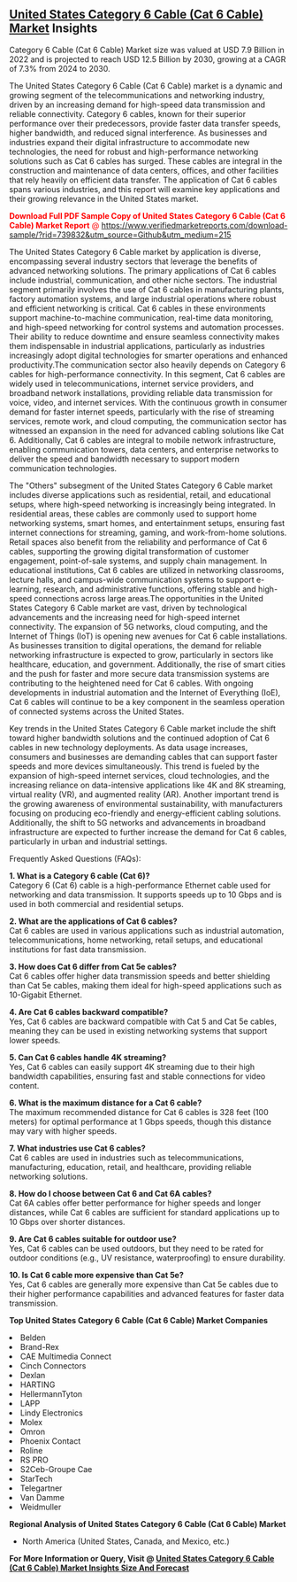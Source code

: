 <h2><a href="https://www.verifiedmarketreports.com/download-sample/?rid=739832&amp;utm_source=Github&amp;utm_medium=215" target="_blank">United States Category 6 Cable (Cat 6 Cable) Market</a> Insights</h2><p>Category 6 Cable (Cat 6 Cable) Market size was valued at USD 7.9 Billion in 2022 and is projected to reach USD 12.5 Billion by 2030, growing at a CAGR of 7.3% from 2024 to 2030.</p><p><p>The United States Category 6 Cable (Cat 6 Cable) market is a dynamic and growing segment of the telecommunications and networking industry, driven by an increasing demand for high-speed data transmission and reliable connectivity. Category 6 cables, known for their superior performance over their predecessors, provide faster data transfer speeds, higher bandwidth, and reduced signal interference. As businesses and industries expand their digital infrastructure to accommodate new technologies, the need for robust and high-performance networking solutions such as Cat 6 cables has surged. These cables are integral in the construction and maintenance of data centers, offices, and other facilities that rely heavily on efficient data transfer. The application of Cat 6 cables spans various industries, and this report will examine key applications and their growing relevance in the United States market. <p><span class=""><span style="color: #ff0000;"><strong>Download Full PDF Sample Copy of United States Category 6 Cable (Cat 6 Cable) Market Report</strong> @ </span><a href="https://www.verifiedmarketreports.com/download-sample/?rid=739832&amp;utm_source=Github&amp;utm_medium=215" target="_blank">https://www.verifiedmarketreports.com/download-sample/?rid=739832&amp;utm_source=Github&amp;utm_medium=215</a></span></p>The United States Category 6 Cable market by application is diverse, encompassing several industry sectors that leverage the benefits of advanced networking solutions. The primary applications of Cat 6 cables include industrial, communication, and other niche sectors. The industrial segment primarily involves the use of Cat 6 cables in manufacturing plants, factory automation systems, and large industrial operations where robust and efficient networking is critical. Cat 6 cables in these environments support machine-to-machine communication, real-time data monitoring, and high-speed networking for control systems and automation processes. Their ability to reduce downtime and ensure seamless connectivity makes them indispensable in industrial applications, particularly as industries increasingly adopt digital technologies for smarter operations and enhanced productivity.The communication sector also heavily depends on Category 6 cables for high-performance connectivity. In this segment, Cat 6 cables are widely used in telecommunications, internet service providers, and broadband network installations, providing reliable data transmission for voice, video, and internet services. With the continuous growth in consumer demand for faster internet speeds, particularly with the rise of streaming services, remote work, and cloud computing, the communication sector has witnessed an expansion in the need for advanced cabling solutions like Cat 6. Additionally, Cat 6 cables are integral to mobile network infrastructure, enabling communication towers, data centers, and enterprise networks to deliver the speed and bandwidth necessary to support modern communication technologies.<p>The "Others" subsegment of the United States Category 6 Cable market includes diverse applications such as residential, retail, and educational setups, where high-speed networking is increasingly being integrated. In residential areas, these cables are commonly used to support home networking systems, smart homes, and entertainment setups, ensuring fast internet connections for streaming, gaming, and work-from-home solutions. Retail spaces also benefit from the reliability and performance of Cat 6 cables, supporting the growing digital transformation of customer engagement, point-of-sale systems, and supply chain management. In educational institutions, Cat 6 cables are utilized in networking classrooms, lecture halls, and campus-wide communication systems to support e-learning, research, and administrative functions, offering stable and high-speed connections across large areas.The opportunities in the United States Category 6 Cable market are vast, driven by technological advancements and the increasing need for high-speed internet connectivity. The expansion of 5G networks, cloud computing, and the Internet of Things (IoT) is opening new avenues for Cat 6 cable installations. As businesses transition to digital operations, the demand for reliable networking infrastructure is expected to grow, particularly in sectors like healthcare, education, and government. Additionally, the rise of smart cities and the push for faster and more secure data transmission systems are contributing to the heightened need for Cat 6 cables. With ongoing developments in industrial automation and the Internet of Everything (IoE), Cat 6 cables will continue to be a key component in the seamless operation of connected systems across the United States.<p>Key trends in the United States Category 6 Cable market include the shift toward higher bandwidth solutions and the continued adoption of Cat 6 cables in new technology deployments. As data usage increases, consumers and businesses are demanding cables that can support faster speeds and more devices simultaneously. This trend is fueled by the expansion of high-speed internet services, cloud technologies, and the increasing reliance on data-intensive applications like 4K and 8K streaming, virtual reality (VR), and augmented reality (AR). Another important trend is the growing awareness of environmental sustainability, with manufacturers focusing on producing eco-friendly and energy-efficient cabling solutions. Additionally, the shift to 5G networks and advancements in broadband infrastructure are expected to further increase the demand for Cat 6 cables, particularly in urban and industrial settings.<p>Frequently Asked Questions (FAQs):<p><b>1. What is a Category 6 cable (Cat 6)?</b> <br> Category 6 (Cat 6) cable is a high-performance Ethernet cable used for networking and data transmission. It supports speeds up to 10 Gbps and is used in both commercial and residential setups.<p><b>2. What are the applications of Cat 6 cables?</b> <br> Cat 6 cables are used in various applications such as industrial automation, telecommunications, home networking, retail setups, and educational institutions for fast data transmission.<p><b>3. How does Cat 6 differ from Cat 5e cables?</b> <br> Cat 6 cables offer higher data transmission speeds and better shielding than Cat 5e cables, making them ideal for high-speed applications such as 10-Gigabit Ethernet.<p><b>4. Are Cat 6 cables backward compatible?</b> <br> Yes, Cat 6 cables are backward compatible with Cat 5 and Cat 5e cables, meaning they can be used in existing networking systems that support lower speeds.<p><b>5. Can Cat 6 cables handle 4K streaming?</b> <br> Yes, Cat 6 cables can easily support 4K streaming due to their high bandwidth capabilities, ensuring fast and stable connections for video content.<p><b>6. What is the maximum distance for a Cat 6 cable?</b> <br> The maximum recommended distance for Cat 6 cables is 328 feet (100 meters) for optimal performance at 1 Gbps speeds, though this distance may vary with higher speeds.<p><b>7. What industries use Cat 6 cables?</b> <br> Cat 6 cables are used in industries such as telecommunications, manufacturing, education, retail, and healthcare, providing reliable networking solutions.<p><b>8. How do I choose between Cat 6 and Cat 6A cables?</b> <br> Cat 6A cables offer better performance for higher speeds and longer distances, while Cat 6 cables are sufficient for standard applications up to 10 Gbps over shorter distances.<p><b>9. Are Cat 6 cables suitable for outdoor use?</b> <br> Yes, Cat 6 cables can be used outdoors, but they need to be rated for outdoor conditions (e.g., UV resistance, waterproofing) to ensure durability.<p><b>10. Is Cat 6 cable more expensive than Cat 5e?</b> <br> Yes, Cat 6 cables are generally more expensive than Cat 5e cables due to their higher performance capabilities and advanced features for faster data transmission.</p><p><strong>Top United States Category 6 Cable (Cat 6 Cable) Market Companies</strong></p><div data-test-id=""><p><li>Belden</li><li> Brand-Rex</li><li> CAE Multimedia Connect</li><li> Cinch Connectors</li><li> Dexlan</li><li> HARTING</li><li> HellermannTyton</li><li> LAPP</li><li> Lindy Electronics</li><li> Molex</li><li> Omron</li><li> Phoenix Contact</li><li> Roline</li><li> RS PRO</li><li> S2Ceb-Groupe Cae</li><li> StarTech</li><li> Telegartner</li><li> Van Damme</li><li> Weidmuller</li></p><div><strong>Regional Analysis of&nbsp;United States Category 6 Cable (Cat 6 Cable) Market</strong></div><ul><li dir="ltr"><p dir="ltr">North America&nbsp;(United States, Canada, and Mexico, etc.)</p></li></ul><p><strong>For More Information or Query, Visit @&nbsp;</strong><strong><a href="https://www.verifiedmarketreports.com/product/category-6-cable-cat-6-cable-market/?utm_source=Github&amp;utm_medium=215" target="_blank">United States Category 6 Cable (Cat 6 Cable) Market Insights Size And Forecast</a></strong></p></div>
